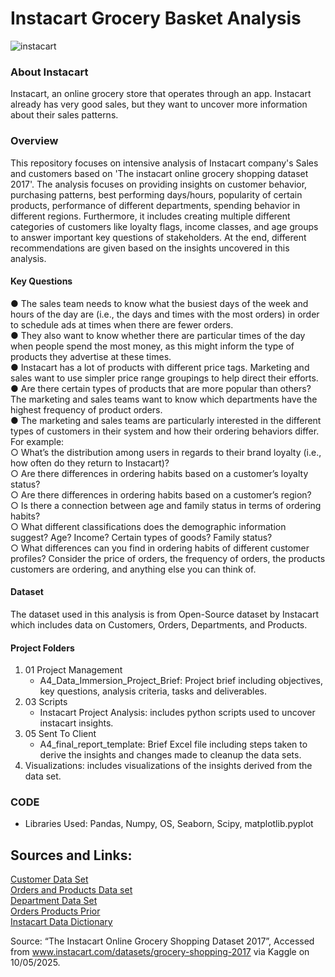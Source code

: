 # Instacart Grocery Basket Analysis  
![instacart](https://github.com/user-attachments/assets/e6f54daa-5fcd-4812-93fb-b2fc3c421c38)

### About Instacart  
Instacart, an online grocery store that operates through an app. Instacart already has very good sales, but they want to uncover more information about their sales patterns.

### Overview
This repository focuses on intensive analysis of Instacart company's Sales and customers based on 'The instacart online grocery shopping dataset 2017'. The analysis focuses on providing insights on customer behavior, purchasing patterns, best performing days/hours, popularity of certain products, performance of different departments, spending behavior in different regions. Furthermore, it includes creating multiple different categories of customers like loyalty flags, income classes, and age groups to answer important key questions of stakeholders. At the end, different recommendations are given based on the insights uncovered in this analysis.

#### Key Questions  
● The sales team needs to know what the busiest days of the week and hours of the day are (i.e., the days and times with the most orders) in order to schedule ads at times when there are fewer orders.  
● They also want to know whether there are particular times of the day when people spend the most money, as this might inform the type of products they advertise at these times.  
● Instacart has a lot of products with different price tags. Marketing and sales want to use simpler price range groupings to help direct their efforts.  
● Are there certain types of products that are more popular than others? The marketing and sales teams want to know which departments have the highest frequency of product orders.  
● The marketing and sales teams are particularly interested in the different types of customers in their system and how their ordering behaviors differ. For example:  
  ○ What’s the distribution among users in regards to their brand loyalty (i.e., how often do they return to Instacart)?  
  ○ Are there differences in ordering habits based on a customer’s loyalty status?  
  ○ Are there differences in ordering habits based on a customer’s region?  
  ○ Is there a connection between age and family status in terms of ordering habits?  
  ○ What different classifications does the demographic information suggest? Age? Income? Certain types of goods? Family status?  
  ○ What differences can you find in ordering habits of different customer profiles? Consider the price of orders, the frequency of orders, the products customers are ordering, and anything else you can think of.

#### Dataset  
The dataset used in this analysis is from Open-Source dataset by Instacart which includes data on Customers, Orders, Departments, and Products.

#### Project Folders
01. 01 Project Management  
     - A4_Data_Immersion_Project_Brief: Project brief including objectives, key questions, analysis criteria, tasks and deliverables.  
02. 03 Scripts  
     - Instacart Project Analysis: includes python scripts used to uncover instacart insights.  
03. 05 Sent To Client  
     - A4_final_report_template: Brief Excel file including steps taken to derive the insights and changes made to cleanup the data sets.  
04. Visualizations: includes visualizations of the insights derived from the data set.

### CODE
- Libraries Used: Pandas, Numpy, OS, Seaborn, Scipy, matplotlib.pyplot

## Sources and Links:
[Customer Data Set](https://s3.amazonaws.com/coach-courses-us/public/courses/data-immersion/A4/A4_Data_Assets/customers.zip)  
[Orders and Products Data set](https://s3.amazonaws.com/coach-courses-us/public/courses/data-immersion/A4/A4_Data_Assets/4.3_orders_products.zip)  
[Department Data Set](https://s3.amazonaws.com/coach-courses-us/public/courses/data-immersion/A4/A4_Data_Assets/4.4_departments.zip)  
[Orders Products Prior](https://s3.amazonaws.com/coach-courses-us/public/courses/data-immersion/A4/A4_Data_Assets/4.6_orders_products_prior.zip)  
[Instacart Data Dictionary](https://gist.github.com/jeremystan/c3b39d947d9b88b3ccff3147dbcf6c6b)

Source: “The Instacart Online Grocery Shopping Dataset 2017”, Accessed from www.instacart.com/datasets/grocery-shopping-2017 via Kaggle on 10/05/2025.


